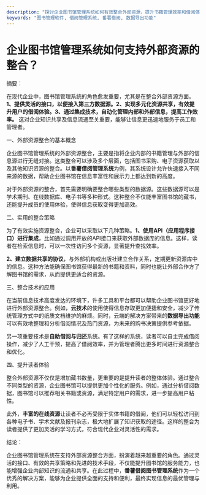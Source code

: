 ```yaml
---
description: "探讨企业图书馆管理系统如何有效整合外部资源，提升书籍管理效率和借阅体验。"
keywords: "图书管理软件, 借阅管理系统, 番薯借阅, 数据导出功能"
---
```

# 企业图书馆管理系统如何支持外部资源的整合？

摘要：

在现代企业中，图书馆管理系统的角色愈发重要，尤其是在整合外部资源方面。**1、提供灵活的接口，以便接入第三方数据源。2、实现多元化资源共享，有效提升用户的借阅体验。3、通过集成技术，自动化管理内部和外部信息，提高工作效率。** 这对企业知识共享及信息流通至关重要，能够让信息更迅速地服务于员工和管理者。

一、外部资源整合的基本概念

企业图书馆管理系统的外部资源整合，主要是指将企业内部的书籍管理与外部的信息源进行无缝对接。这类整合可以涉及多个层面，包括图书采购、电子资源获取以及其他知识资源的整合。以**番薯借阅管理系统**为例，其系统设计允许快速接入不同来源的数据，帮助企业图书馆在信息丰富性和展示力上都达到新的高度。

对于外部资源的整合，首先需要明确要整合哪些类型的数据源。这些数据源可以是学术期刊、在线数据库、电子书等多种形式。这种整合不仅能丰富图书馆的藏书，还能提升成员的使用体验，使得信息获取变得更加高效。

二、实用的整合策略

为了有效实施资源整合，企业可以采取以下几种策略。**1、使用API（应用程序接口）进行集成**，比如通过调用开放的API接口来获取外部数据库的信息。这样，读者在检索信息时，可以一次性访问多个资源，显著提升查找效率。

**2、建立数据共享的协议**，与外部机构或出版社建立合作关系，定期更新资源库中的信息。这种方法能确保图书馆获得最新的书籍和资料，同时也能让外部合作方了解图书馆的需求，从而提供更适合的资源。

三、整合技术的应用

在当前信息技术高度发达的环境下，许多工具和平台都可以帮助企业图书馆更好地进行外部资源整合。例如，**云技术**的使用使得信息存取更加便捷和安全，减少了传统管理方式中的纸质文档维护的麻烦。同时，云端的解决方案带来的**数据导出功能**可以有效地整理和分析借阅情况及热门资源，为未来的购书决策提供参考依据。

另一项重要技术是**自助借阅与归还**系统。有了这样的系统，读者可以自主完成借阅操作，减少了人工干预，提高了借阅效率，并为管理者腾出更多时间进行资源整合和优化。

四、提升读者体验

整合外部资源不仅仅是增加藏书数量，更重要的是提升读者的整体体验。通过整合不同类型的资源，企业图书馆可以提供更加个性化的服务。例如，通过分析借阅数据，图书馆可以推荐相关书籍或资源，满足特定用户的需求，进一步提高用户粘性。

此外，**丰富的在线资源**让读者不必再受限于实体书籍的借阅，他们可以轻松访问到各种电子书、学术文献及报刊杂志，极大地扩展了知识获取的途径。这样的整合为读者提供了更加灵活的学习方式，符合现代企业对灵活性的需求。

结论：

企业图书馆管理系统在支持外部资源整合方面，扮演着越来越重要的角色。通过灵活的接口、有效的共享策略和先进的技术手段，不仅能提升图书馆的服务能力，也能增强企业内部知识的流通和共享。在此过程中，**番薯借阅图书管理系统**作为一个优秀的解决方案，能够为企业提供全面的支持和便利，最终实现信息的最优管理与利用。
